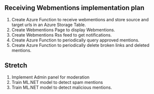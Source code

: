 ## Receiving Webmentions implementation plan

1. Create Azure Function to receive webmentions and store source and target urls in an Azure Storage Table. 
1. Create Webmentions Page to display Webmentions. 
1. Create Webmentions Rss feed to get notifications. 
1. Create Azure Function to periodically query approved mentions. 
1. Create Azure Function to periodically delete broken links and deleted mentions. 

## Stretch

1. Implement Admin panel for moderation 
1. Train ML.NET model to detect spam mentions
1. Train ML.NET model to detect malicious mentions. 
